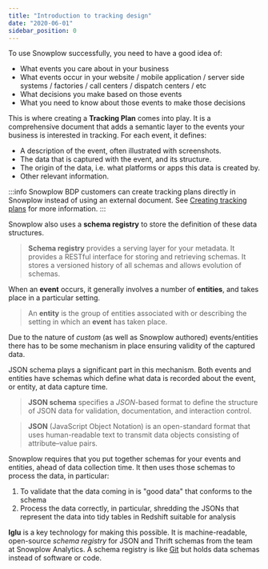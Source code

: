 ```yaml
---
title: "Introduction to tracking design"
date: "2020-06-01"
sidebar_position: 0
---
```


To use Snowplow successfully, you need to have a good idea of:

- What events you care about in your business
- What events occur in your website / mobile application / server side systems / factories / call centers / dispatch centers / etc
- What decisions you make based on those events
- What you need to know about those events to make those decisions

This is where creating a **Tracking Plan** comes into play. It is a comprehensive document that adds a semantic layer to the events your business is interested in tracking. For each event, it defines:

- A description of the event, often illustrated with screenshots.
- The data that is captured with the event, and its structure.
- The origin of the data, i.e. what platforms or apps this data is created by.
- Other relevant information.

:::info
Snowplow BDP customers can create tracking plans directly in Snowplow instead of using an external document. See [Creating tracking plans](/docs/data-product-studio/tracking-plans/index.md) for more information.
:::

Snowplow also uses a **schema registry** to store the definition of these data structures.

> **Schema registry** provides a serving layer for your metadata. It provides a RESTful interface for storing and retrieving schemas. It stores a versioned history of all schemas and allows evolution of schemas.

When an **event** occurs, it generally involves a number of **entities**, and takes place in a particular setting.

> An **entity** is the group of entities associated with or describing the setting in which an **event** has taken place.

Due to the nature of _custom_ (as well as Snowplow authored) events/entities there has to be some mechanism in place ensuring validity of the captured data.

JSON schema plays a significant part in this mechanism. Both events and entities have schemas which define what data is recorded about the event, or entity, at data capture time.

> **JSON schema** specifies a _JSON_-based format to define the structure of JSON data for validation, documentation, and interaction control.

> **JSON** (JavaScript Object Notation) is an open-standard format that uses human-readable text to transmit data objects consisting of attribute–value pairs.

Snowplow requires that you put together schemas for your events and entities, ahead of data collection time. It then uses those schemas to process the data, in particular:

1. To validate that the data coming in is "good data" that conforms to the schema
2. Process the data correctly, in particular, shredding the JSONs that represent the data into tidy tables in Redshift suitable for analysis

**Iglu** is a key technology for making this possible. It is machine-readable, open-source _schema registry_ for JSON and Thrift schemas from the team at Snowplow Analytics. A schema registry is like [Git](https://en.wikipedia.org/wiki/Git_(software)) but holds data schemas instead of software or code.
